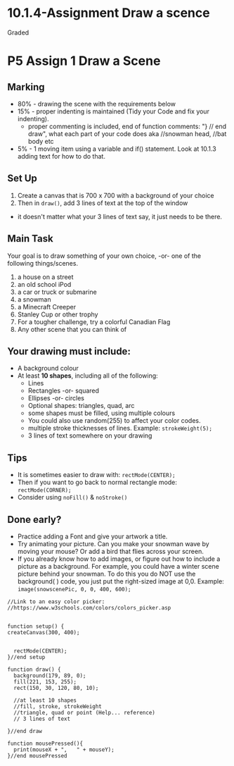 # 10.1.4-Assignment Draw a scence 
Graded
# P5 Assign 1 Draw a Scene

## Marking
- 80% - drawing the scene with the requirements below
- 15% - proper indenting is maintained (Tidy your Code and fix your indenting).
  - proper commenting is included, end of function comments: "} // end draw", what each part of your code does aka //snowman head, //bat body etc
- 5% - 1 moving item using a variable and if() statement. Look at 10.1.3 adding text for how to do that.  

## Set Up
1. Create a canvas that is 700 x 700 with a background of your choice
2. Then in `draw()`, add 3 lines of text at the top of the window
  - it doesn't matter what your 3 lines of text say, it just needs to be there.       


## Main Task
Your goal is to draw something of your own choice, -or- one of the following things/scenes.  
1. a house on a street
2. an old school iPod
3. a car or truck or submarine
4. a snowman
5. a Minecraft Creeper
6. Stanley Cup or other trophy
7. For a tougher challenge, try a colorful Canadian Flag
8. Any other scene that you can think of

## Your drawing must include:
- A background colour
- At least **10 shapes**, including all of the following:
  - Lines
  - Rectangles -or- squared
  - Ellipses -or- circles
  - Optional shapes: triangles, quad, arc
  - some shapes must be filled, using multiple colours
  - You could also use random(255) to affect your color codes.
  - multiple stroke thicknesses of lines. Example:  `strokeWeight(5);`
  - 3 lines of text somewhere on your drawing

## Tips
- It is sometimes easier to draw with:  `rectMode(CENTER);`
- Then if you want to go back to normal rectangle mode:	`rectMode(CORNER);`
- Consider using `noFill()`  & `noStroke()`

## Done early?  
- Practice adding a Font and give your artwork a title.
- Try animating your picture.  Can you make your snowman wave by moving your mouse? Or add a bird that flies across your screen.
- If you already know how to add images, or figure out how to include a picture as a background.  For example, you could have a winter scene picture behind your snowman.  To do this you do NOT use the background( ) code, you just put the right-sized image at 0,0.  Example: `image(snowscenePic, 0, 0, 400, 600);`

```
//Link to an easy color picker:
//https://www.w3schools.com/colors/colors_picker.asp


function setup() {
createCanvas(300, 400);


  rectMode(CENTER);
}//end setup

function draw() {
  background(179, 89, 0);
  fill(221, 153, 255);
  rect(150, 30, 120, 80, 10);
  
  //at least 10 shapes
  //fill, stroke, strokeWeight
  //triangle, quad or point (Help... reference)
  // 3 lines of text
  
}//end draw

function mousePressed(){
  print(mouseX + ",   " + mouseY);
}//end mousePressed

```
